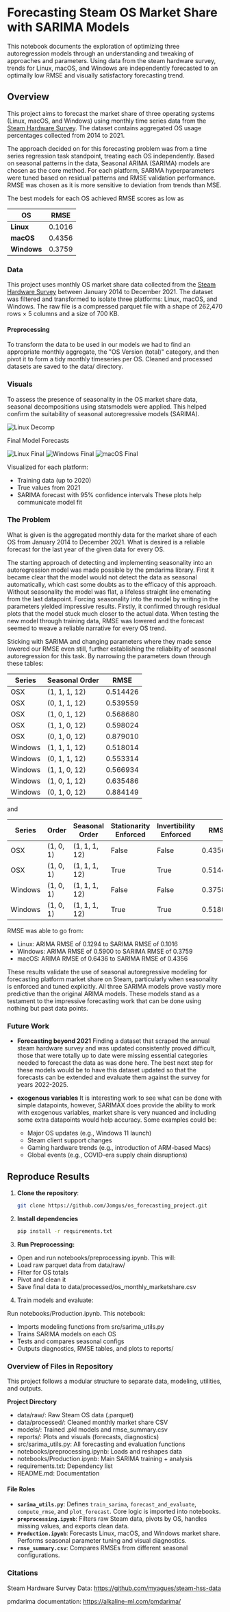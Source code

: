 # Forecasting Steam OS Market Share with SARIMA Models
This notebook documents the exploration of optimizing three autoregression models through an understanding and tweaking of approaches and parameters. Using data from the steam hardware survey, trends for Linux, macOS, and Windows are independently forecasted to an optimally low RMSE and visually satisfactory forecasting trend.


## Overview
This project aims to forecast the market share of three operating systems (Linux, macOS, and Windows) using monthly time series data from the [Steam Hardware Survey](https://github.com/myagues/steam-hss-data/releases). The dataset contains aggregated OS usage percentages collected from 2014 to 2021.

The approach decided on for this forecasting problem was from a time series regression task standpoint, treating each OS independently. Based on seasonal patterns in the data, Seasonal ARIMA (SARIMA) models are chosen as the core method. For each platform, SARIMA hyperparameters were tuned based on residual patterns and RMSE validation performance. RMSE was chosen as it is more sensitive to deviation from trends than MSE.

The best models for each OS achieved RMSE scores as low as

| OS          | RMSE   |
| ----------- | ------ |
| **Linux**   | 0.1016 |
| **macOS**   | 0.4356 |
| **Windows** | 0.3759 |

### Data
This project uses monthly OS market share data collected from the [Steam Hardware Survey](https://github.com/myagues/steam-hss-data/releases) between January 2014 to December 2021. The dataset was filtered and transformed to isolate three platforms: Linux, macOS, and Windows. The raw file is a compressed parquet file with a shape of 262,470 rows × 5 columns and a size of 700 KB.

#### Preprocessing
To transform the data to be used in our models we had to find an appropriate monthly aggregate, the "OS Version (total)" category, and then pivot it to form a tidy monthly timeseries per OS. Cleaned and processed datasets are saved to the data/ directory.

### Visuals
To assess the presence of seasonality in the OS market share data, seasonal decompositions using statsmodels were applied. This helped confirm the suitability of seasonal autoregressive models (SARIMA).

![Linux Decomp](reports/linux_decomposition.png)

Final Model Forecasts

![Linux Final](reports/Linux_final.png)
![Windows Final](reports/Windows_final.png)
![macOS Final](reports/osx_final.png)

Visualized for each platform:
- Training data (up to 2020)
- True values from 2021
- SARIMA forecast with 95% confidence intervals
These plots help communicate model fit

### The Problem
What is given is the aggregated monthly data for the market share of each OS from January 2014 to December 2021. What is desired is a reliable forecast for the last year of the given data for every OS. 

The starting approach of detecting and implementing seasonality into an autoregression model was made possible by the pmdarima library. First it became clear that the model would not detect the data as seasonal automatically, which cast some doubts as to the efficacy of this approach. Without seasonality the model was flat, a lifeless straight line emenating from the last datapoint. Forcing seasonality into the model by writing in the parameters yielded impressive results. Firstly, it confirmed through residual plots that the model stuck much closer to the actual data. When testing the new model through training data, RMSE was lowered and the forecast seemed to weave a reliable narrative for every OS trend. 

Sticking with SARIMA and changing parameters where they made sense lowered our RMSE even still, further establishing the reliability of seasonal autoregression for this task. By narrowing the parameters down through these tables:

| Series  | Seasonal Order | RMSE     |
| ------- | -------------- | -------- |
| OSX     | (1, 1, 1, 12)  | 0.514426 |
| OSX     | (0, 1, 1, 12)  | 0.539559 |
| OSX     | (1, 0, 1, 12)  | 0.568680 |
| OSX     | (1, 1, 0, 12)  | 0.598024 |
| OSX     | (0, 1, 0, 12)  | 0.879010 |
| Windows | (1, 1, 1, 12)  | 0.518014 |
| Windows | (0, 1, 1, 12)  | 0.553314 |
| Windows | (1, 1, 0, 12)  | 0.566934 |
| Windows | (1, 0, 1, 12)  | 0.635486 |
| Windows | (0, 1, 0, 12)  | 0.884149 |

and

| Series  | Order     | Seasonal Order | Stationarity Enforced | Invertibility Enforced | RMSE     |
| ------- | --------- | -------------- | --------------------- | ---------------------- | -------- |
| OSX     | (1, 0, 1) | (1, 1, 1, 12)  | False                 | False                  | 0.435617 |
| OSX     | (1, 0, 1) | (1, 1, 1, 12)  | True                  | True                   | 0.514426 |
| Windows | (1, 0, 1) | (1, 1, 1, 12)  | False                 | False                  | 0.375858 |
| Windows | (1, 0, 1) | (1, 1, 1, 12)  | True                  | True                   | 0.518014 |

RMSE was able to go from:

- Linux: ARIMA RMSE of 0.1294 to SARIMA RMSE of 0.1016
- Windows: ARIMA RMSE of 0.5900 to SARIMA RMSE of 0.3759
- macOS: ARIMA RMSE of 0.6436 to SARIMA RMSE of 0.4356

These results validate the use of seasonal autoregressive modeling for forecasting platform market share on Steam, particularly when seasonality is enforced and tuned explicitly. All three SARIMA models prove vastly more predictive than the original ARIMA models. These models stand as a testament to the impressive forecasting work that can be done using nothing but past data points. 

### Future Work

- **Forecasting beyond 2021**
Finding a dataset that scraped the annual steam hardware survey and was updated consistently proved difficult, those that were totally up to date were missing essential categories needed to forecast the data as was done here. The best next step for these models would be to have this dataset updated so that the forecasts can be extended and evaluate them against the survey for years 2022-2025.

- **exogenous variables**
It is interesting work to see what can be done with simple datapoints, however, SARIMAX does provide the ability to work with exogenous variables, market share is very nuanced and including some extra datapoints would help accuracy. Some examples could be:
  - Major OS updates (e.g., Windows 11 launch)
  - Steam client support changes
  - Gaming hardware trends (e.g., introduction of ARM-based Macs)
  - Global events (e.g., COVID-era supply chain disruptions)

## Reproduce Results

1. **Clone the repository**:
   ```bash
   git clone https://github.com/Jomgus/os_forecasting_project.git
   ```
2. **Install dependencies**
    ```bash
    pip install -r requirements.txt
    ```
3. **Run Preprocessing:**

  - Open and run notebooks/preprocessing.ipynb. This will:
  - Load raw parquet data from data/raw/
  - Filter for OS totals
  - Pivot and clean it
  - Save final data to data/processed/os_monthly_marketshare.csv
4. Train models and evaluate:

  Run notebooks/Production.ipynb. This notebook:
- Imports modeling functions from src/sarima_utils.py
- Trains SARIMA models on each OS
- Tests and compares seasonal configs
- Outputs diagnostics, RMSE tables, and plots to reports/

### Overview of Files in Repository

This project follows a modular structure to separate data, modeling, utilities, and outputs.

**Project Directory**
- data/raw/: Raw Steam OS data (.parquet)
- data/processed/: Cleaned monthly market share CSV
- models/: Trained .pkl models and rmse_summary.csv
- reports/: Plots and visuals (forecasts, diagnostics)
- src/sarima_utils.py: All forecasting and evaluation functions
- notebooks/preprocessing.ipynb: Loads and reshapes data
- notebooks/Production.ipynb: Main SARIMA training + analysis
- requirements.txt: Dependency list
- README.md: Documentation

#### File Roles

- **`sarima_utils.py`**: Defines `train_sarima`, `forecast_and_evaluate`, `compute_rmse`, and `plot_forecast`. Core logic is imported into notebooks.
- **`preprocessing.ipynb`**: Filters raw Steam data, pivots by OS, handles missing values, and exports clean data.
- **`Production.ipynb`**: Forecasts Linux, macOS, and Windows market share. Performs seasonal parameter tuning and visual diagnostics.
- **`rmse_summary.csv`**: Compares RMSEs from different seasonal configurations.


### Citations
Steam Hardware Survey Data:
https://github.com/myagues/steam-hss-data

pmdarima documentation:
https://alkaline-ml.com/pmdarima/

